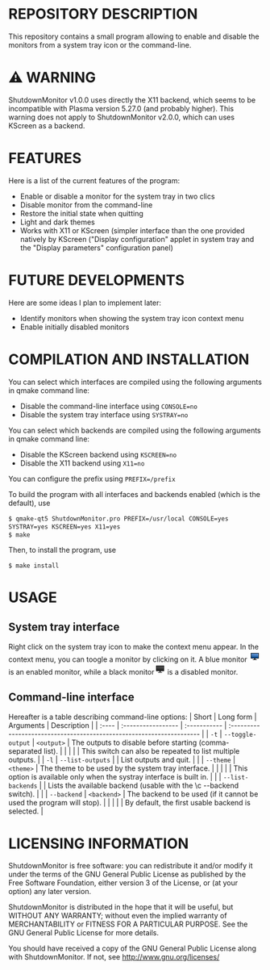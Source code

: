 # REPOSITORY DESCRIPTION
This repository contains a small program allowing to enable and disable the monitors from a system tray icon or the command-line.

# :warning: WARNING
ShutdownMonitor v1.0.0 uses directly the X11 backend, which seems to be incompatible with Plasma version 5.27.0 (and probably higher).
This warning does not apply to ShutdownMonitor v2.0.0, which can uses KScreen as a backend.

# FEATURES
Here is a list of the current features of the program:
  - Enable or disable a monitor for the system tray in two clics
  - Disable monitor from the command-line
  - Restore the initial state when quitting
  - Light and dark themes
  - Works with X11 or KScreen (simpler interface than the one provided natively by KScreen ("Display configuration" applet in system tray and the "Display parameters" configuration panel)
  
# FUTURE DEVELOPMENTS
Here are some ideas I plan to implement later:
  - Identify monitors when showing the system tray icon context menu
  - Enable initially disabled monitors
  
# COMPILATION AND INSTALLATION
You can select which interfaces are compiled using the following arguments in qmake command line:
  - Disable the command-line interface using `CONSOLE=no`
  - Disable the system tray interface using `SYSTRAY=no`

You can select which backends are compiled using the following arguments in qmake command line:
  - Disable the KScreen backend using `KSCREEN=no`
  - Disable the X11 backend using `X11=no`

You can configure the prefix using `PREFIX=/prefix`
  
To build the program with all interfaces and backends enabled (which is the default), use
```
$ qmake-qt5 ShutdownMonitor.pro PREFIX=/usr/local CONSOLE=yes SYSTRAY=yes KSCREEN=yes X11=yes
$ make
```

Then, to install the program, use
```
$ make install
```

# USAGE
## System tray interface
Right click on the system tray icon to make the context menu appear.
In the context menu, you can toogle a monitor by clicking on it.
A blue monitor ![](https://github.com/pasccom/ShutdownMonitor/blob/master/icons/light/enabled-monitor.png) is an enabled monitor, while
a black monitor![](https://github.com/pasccom/ShutdownMonitor/blob/master/icons/light/disabled-monitor.png) is a disabled monitor.

## Command-line interface
Hereafter is a table describing command-line options:
| Short | Long form          | Arguments    | Description                                                           |
| :---- | :----------------- | :----------- | :-------------------------------------------------------------------- |
| `-t`  | `--toggle-output`  |  `<output>`  | The outputs to disable before starting (comma-separated list).        |
|       |                    |              | This switch can also be repeated to list multiple outputs.            |
| `-l`  | `--list-outputs`   |              | List outputs and quit.                                                |
|       | `--theme`          | `<theme>`    | The theme to be used by the system tray interface.                    |
|       |                    |              | This option is available only when the systray interface is built in. |
|       | `--list-backends`  |              | Lists the available backend (usable with the \c --backend switch).    |
|       | `--backend`        | `<backend>`  | The backend to be used (if it cannot be used the program will stop).  |
|       |                    |              | By default, the first usable backend is selected.                     |

# LICENSING INFORMATION
ShutdownMonitor is free software: you can redistribute it and/or modify
it under the terms of the GNU General Public License as published by
the Free Software Foundation, either version 3 of the License, or
(at your option) any later version.

ShutdownMonitor is distributed in the hope that it will be useful,
but WITHOUT ANY WARRANTY; without even the implied warranty of
MERCHANTABILITY or FITNESS FOR A PARTICULAR PURPOSE. See the
GNU General Public License for more details.

You should have received a copy of the GNU General Public License
along with ShutdownMonitor. If not, see http://www.gnu.org/licenses/
